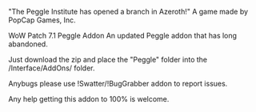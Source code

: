 "The Peggle Institute has opened a branch in Azeroth!"
A game made by PopCap Games, Inc. 

WoW Patch 7.1 Peggle Addon
An updated Peggle addon that has long abandoned.

Just download the zip and place the "Peggle" folder into the /Interface/AddOns/ folder.

Anybugs please use !Swatter/!BugGrabber addon to report issues.

Any help getting this addon to 100% is welcome.
